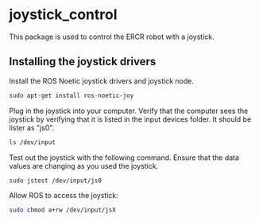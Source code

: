 # joystick_control
This package is used to control the ERCR robot with a joystick.

## Installing the joystick drivers

Install the ROS Noetic joystick drivers and joystick node. 
```bash
sudo apt-get install ros-noetic-joy
```

Plug in the joystick into your computer. Verify that the computer sees the joystick by verifying that it is listed in the input devices folder. It should be lister as "js0". 
```bash
ls /dev/input
```

Test out the joystick with the following command. Ensure that the data values are changing as you used the joystick.
```bash 
sudo jstest /dev/input/js0
```

Allow ROS to access the joystick: 
```bash 
sudo chmod a+rw /dev/input/jsX
```
